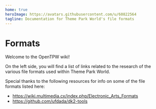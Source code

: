 ```yaml
---
home: true
heroImage: https://avatars.githubusercontent.com/u/60822564
tagline: Documentation for Theme Park World's file formats
---
```


# Formats

Welcome to the OpenTPW wiki!

On the left side, you will find a list of links related to the research of the various file formats used within Theme Park World.

Special thanks to the following resources for info on some of the file formats listed here:

- <https://wiki.multimedia.cx/index.php/Electronic_Arts_Formats>
- <https://github.com/ufdada/dk2-tools>
